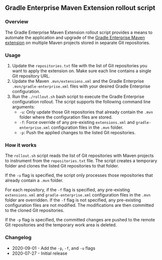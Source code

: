 ## Gradle Enterprise Maven Extension rollout script

### Overview

The Gradle Enterprise Maven Extension rollout script provides a means to automate the application and upgrade of the [Gradle Enterprise Maven extension](https://docs.gradle.com/enterprise/maven-extension) on multiple Maven projects stored in separate Git repositories.

### Usage

1. Update the `repositories.txt` file with the list of Git repositories you want to apply the extension on.
   Make sure each line contains a single Git repository URL.
1. Update the Maven `.mvn/extensions.xml` and the Gradle Enterprise `.mvn/gradle-enterprise.xml` files with your desired Gradle Enterprise configuration.
1. Run the `./rollout.sh` bash script to execute the Gradle Enterprise configuration rollout. The script supports the following command line arguments:
   * `-u`: Only update those Git repositories that already contain the `.mvn` folder where the configuration files are stored.
   * `-f`: Force override of any pre-existing `extensions.xml` and `gradle-enterprise.xml` configuration files in the `.mvn` folder.
   * `-p`: Push the applied changes to the listed Git repositories.

### How it works

The `rollout.sh` script reads the list of Git repositories with Maven projects to instrument from the `repositories.txt` file.
The script creates a temporary folder and clones the listed Git repositories to that folder.

If the `-u` flag is specified, the script only processes those repositories that already contain a `.mvn` folder.

For each repository, if the `-f` flag is specified, any pre-existing `extensions.xml` and `gradle-enterprise.xml` configuration files in the `.mvn` folder are overridden.
If the `-f` flag is not specified, any pre-existing configuration files are not modified. The modifications are then committed to the cloned Git repositories.

If the `-p` flag is specified, the committed changes are pushed to the remote Git repositories and the temporary work area is deleted.

### Changelog

- 2020-09-01 - Add the `-p`, `-f`, and `-u` flags
- 2020-07-27 - Initial release
